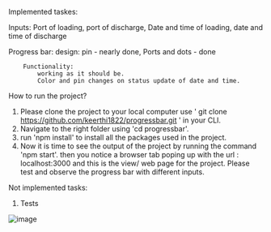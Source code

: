 Implemented taskes:

Inputs: Port of loading,
        port of discharge,
        Date and time of loading,
        date and time of discharge
        
Progress bar: 
        design:
            pin - nearly done,
            Ports and dots - done
        
        Functionality:
            working as it should be.
            Color and pin changes on status update of date and time.
            
 How to run the project?
 1. Please clone the project to your local computer use ' git clone https://github.com/keerthi1822/progressbar.git ' in your CLI.
 2. Navigate to the right folder using 'cd progressbar'.
 3. run 'npm install' to install all the packages used in the project.
 4. Now it is time to see the output of the project by running the command 'npm start'. then you notice a browser tab poping up with the url : localhost:3000 and this is     the view/ web page for the project. Please test and observe the progress bar with different inputs.
 
 Not implemented tasks:
 1. Tests
 
 
![image](https://user-images.githubusercontent.com/34620963/222161232-b6e174e4-9569-4b06-aa0d-1de925ddce76.png)


            

